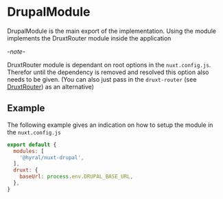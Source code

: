 # DrupalModule

DrupalModule is the main export of the implementation. Using the module implements the DruxtRouter module inside the application

-*note*-

DruxtRouter module is dependant on root options in the `nuxt.config.js`. Therefor until the dependency is removed and resolved this option also needs to be given. (You can also just pass in the `druxt-router` (see [DruxtRouter]) as an alternative)

## Example
The following example gives an indication on how to setup the module in the `nuxt.config.js`
```javascript
export default {
  modules: [
    '@hyral/nuxt-drupal',
  ],
  druxt: {
    baseUrl: process.env.DRUPAL_BASE_URL,
  },
}
```

[mapping]: mapping.md
[DruxtRouter]: druxt.md